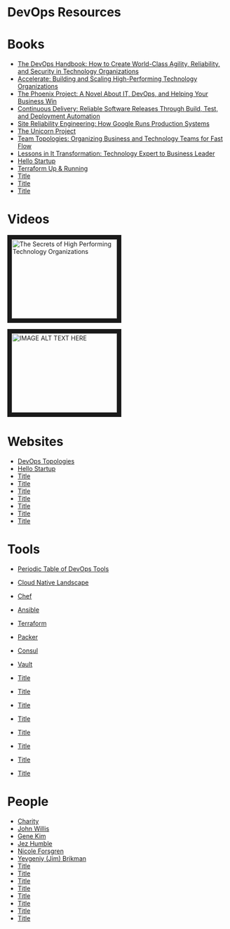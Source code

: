 # DevOps Resources

# Books

- [The DevOps Handbook: How to Create World-Class Agility, Reliability, and Security in Technology Organizations](https://www.goodreads.com/book/show/26083308-the-devops-handbook)
- [Accelerate: Building and Scaling High-Performing Technology Organizations](https://www.goodreads.com/book/show/35747076-accelerate)
- [The Phoenix Project: A Novel About IT, DevOps, and Helping Your Business Win](https://www.goodreads.com/book/show/17255186-the-phoenix-project)
- [Continuous Delivery: Reliable Software Releases Through Build, Test, and Deployment Automation](https://www.goodreads.com/book/show/8686650-continuous-delivery)
- [Site Reliability Engineering: How Google Runs Production Systems](https://www.goodreads.com/book/show/27968891-site-reliability-engineering)
- [The Unicorn Project](https://www.goodreads.com/book/show/44333183-the-unicorn-project)
- [Team Topologies: Organizing Business and Technology Teams for Fast Flow](https://www.goodreads.com/en/book/show/44135420-team-topologies)
- [Lessons in It Transformation: Technology Expert to Business Leader](https://www.goodreads.com/book/show/12867664-lessons-in-it-transformation) 
- [Hello Startup](https://www.goodreads.com/book/show/26457143-hello-startup)
- [Terraform Up & Running](https://www.terraformupandrunning.com/)
- [Title](URL)
- [Title](URL)
- [Title](URL)

# Videos

<a href="http://www.youtube.com/watch?feature=player_embedded&v=RJz1GlClG1M
" target="_blank"><img src="http://img.youtube.com/vi/RJz1GlClG1M/0.jpg" 
alt="The Secrets of High Performing Technology Organizations" width="240" height="180" border="10" /></a>

<a href="http://www.youtube.com/watch?feature=player_embedded&v=YOUTUBE_VIDEO_ID_HERE
" target="_blank"><img src="http://img.youtube.com/vi/YOUTUBE_VIDEO_ID_HERE/0.jpg" 
alt="IMAGE ALT TEXT HERE" width="240" height="180" border="10" /></a>

# Websites

- [DevOps Topologies](https://web.devopstopologies.com/)
- [Hello Startup](https://www.goodreads.com/book/show/26457143-hello-startup)
- [Title](URL)
- [Title](URL)
- [Title](URL)
- [Title](URL)
- [Title](URL)
- [Title](URL)
- [Title](URL)

# Tools

- [Periodic Table of DevOps Tools](https://xebialabs.com/periodic-table-of-devops-tools/)
- [Cloud Native Landscape](https://landscape.cncf.io/)



- [Chef](https://www.chef.io/)
- [Ansible](https://www.ansible.com/)
- [Terraform](URL)
- [Packer](URL)
- [Consul](URL)
- [Vault](URL)
- [Title](URL)
- [Title](URL)
- [Title](URL)
- [Title](URL)
- [Title](URL)
- [Title](URL)
- [Title](URL)
- [Title](URL)

# People

- [Charity](https://charity.wtf/)
- [John Willis](https://www.linkedin.com/in/johnwillisatlanta/)
- [Gene Kim](https://www.linkedin.com/in/realgenekim/)
- [Jez Humble](https://www.linkedin.com/in/jez-humble/)
- [Nicole Forsgren](https://www.linkedin.com/in/nicolefv/)
- [Yevgeniy (Jim) Brikman](https://www.ybrikman.com/)
- [Title](URL)
- [Title](URL)
- [Title](URL)
- [Title](URL)
- [Title](URL)
- [Title](URL)
- [Title](URL)
- [Title](URL)

